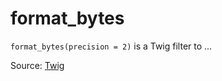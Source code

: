 # format_bytes

`format_bytes(precision = 2)` is a Twig filter to ...


Source: [Twig](https://twig.symfony.com/format_bytes)